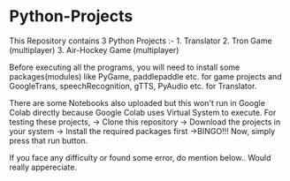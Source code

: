 # Python-Projects
This Repository contains 3 Python Projects :-
    1. Translator
    2. Tron Game (multiplayer)
    3. Air-Hockey Game (multiplayer)
    
Before executing all the programs, you will need to install some packages(modules) like
PyGame, paddlepaddle etc. for game projects and GoogleTrans, speechRecognition, gTTS, PyAudio etc. for Translator.

There are some Notebooks also uploaded but this won't run in Google Colab directly because Google Colab uses Virtual System
to execute.
For testing these projects,
    -> Clone this repository
    -> Download the projects in your system
    -> Install the required packages first
    ->BINGO!!!
      Now, simply press that run button.
      
If you face any difficulty or found some error, do mention below..
Would really appereciate.
